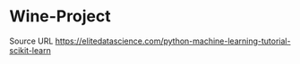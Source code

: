 # Wine-Project

Source URL
https://elitedatascience.com/python-machine-learning-tutorial-scikit-learn


